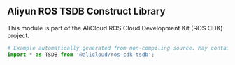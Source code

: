 ## Aliyun ROS TSDB Construct Library

This module is part of the AliCloud ROS Cloud Development Kit (ROS CDK) project.

```python
# Example automatically generated from non-compiling source. May contain errors.
import * as TSDB from '@alicloud/ros-cdk-tsdb';
```
